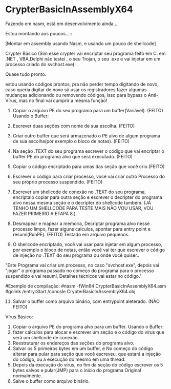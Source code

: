 # CrypterBasicInAssemblyX64
Fazendo em nasm, está em desenvolvimento ainda...

 Estou montando aos poucos...::

[Montar em assembly usando Nasm, e usando um pouco de  shellcode]

Crypter Básico (Sim esse crypter vai encriptar seu programa feito em C. em .NET , VBA,Delphi  não testei , o seu Trojan, o seu .exe e vai injetar em um processo criado do svchost.exe):

Quase tudo pronto.

estou usando códigos prontos, pra não perder tempo digitando de novo, caso queria digitar de novo só usar os registradores fazer algumas mudanças adicionando ou removendo códigos, isso para bypass o Anti-Vírus, mas no final vai cumprir a mesma função!



1. Copiar o arquivo PE do seu programa para um buffer(Variável). (FEITO)
Usando o Buffer:

2. Escrever duas seções com nome de sua escolha. (FEITO)

3. Criar outro buffer que será armazenado o PE alvo de algum programa de sua escolha(por exemplo o bloco de notas). (FEITO)

4. Na seção .TEXT do seu programa escrever o código que vai encriptar o buffer PE do programa alvo que será executado. (FEITO)

5. Copiar o código encriptado para umas das seção que você crio.(FEITO)
6. Escrever o código para criar processo, você vai criar outro Processo do seu próprio processo suspendido. (FEITO)

 7. Escrever um shellcode de conexão no .TEXT do seu programa, encriptalo copiar para outra seção e escrever o decripter do programa alvo nessa mesma seção e o decripter do shellcode também. (JÁ TENHO UM SHELLCODE PARA TESTE MAIS NÃO VOU USAR, VOU FAZER PRIMEIRO A ETAPA 8.).

8. Desmapear e mapear a memoria, Decriptar programa alvo nesse processo limpo, fazer alguns calculos, apontar para entry point e resumi(RunPE). (FEITO)
 Testado em arquivo pequenos.


9. O shellcode encriptado, você vai usar para injetar em algum processo, por exemplo o bloco de notas, então você vai ter que escrever o código de injeção no .TEXT do seu programa ou onde você quiser.. 

"Este Programa vai criar um processo, no caso "svchost.exe", depois vai "jogar" o programa passado no começo do programa para o processo suspendido e vai resumi, Detalhes tecnicos vai estar no código."


#Exemplo de compilação:
#nasm -fWin64 CrypterBasicInAssemblyX64.asm
#golink /entry:Start /conosle CrypterBasicInAssemblyX64.obj

11. Salvar o buffer como arquivo binário, com entrypoint aleterado. (NÃO FEITO)


Vírus Básico:
1. Copiar o arquivo PE do  programa alvo para um buffer.
Usando o Buffer:
2. fazer cálculos para alocar e escrever um seção e o código do vírus que será um shellcode de conexão.
3. Reestruturar os endereços das seções do programa alvo. 
4. Salvar os 5 primeiros bytes em um buffer, e No começo do código alterar para pular para seção que você escreveu, que estará a injeção do código, ou a execução do mesmo em uma thread.
5. Depois da execução do vírus, no fim da seção do código escrever os 5 bytes salvos e pular(JMP) para o inicio do programa Original normalmente.
6. Salve o buffer como arquivo binário.
